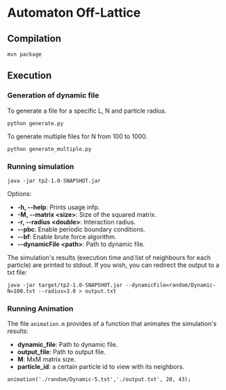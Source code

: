 # Automaton Off-Lattice

## Compilation

```
mvn package
```

## Execution
### Generation of dynamic file
To generate a file for a specific L, N and particle radius.
```
python generate.py
```

To generate multiple files for N from 100 to 1000.
```
python generate_multiple.py
```
### Running simulation

```
java -jar tp2-1.0-SNAPSHOT.jar
```

Options:

* **-h, --help**: Prints usage infp.
* **-M, --matrix &lt;size>**: Size of the squared matrix.
* **-r, --radius &lt;double>**: Interaction radius.
* **--pbc**: Enable periodic boundary conditions.
* **--bf**: Enable brute force algorithm.
* **--dynamicFile &lt;path>**: Path to dynamic file.

The simulation's results (execution time and list of neighbours for each particle)
are printed to stdout. If you wish, you can redirect the output to a txt file:

```
java -jar target/tp2-1.0-SNAPSHOT.jar --dynamicFile=random/Dynamic-N=100.txt --radius=3.0 > output.txt
```

### Running Animation

The file `animation.m` provides of a function that animates the simulation's results:

* **dynamic_file**: Path to dynamic file.
* **output_file**: Path to output file.
* **M**: MxM matrix size.
* **particle_id**: a certain particle id to view with its neighbors.

```
animation('./random/Dynamic-5.txt','./output.txt', 20, 43);
```
